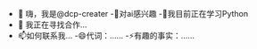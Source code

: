 - 👋 嗨，我是@dcp-creater
-👀对ai感兴趣
-🌱我目前正在学习Python
- 💞️ 我正在寻找合作...
- 📫如何联系我...
-😄代词：......
-⚡有趣的事实：......

<!---
dcp-creater/dcp-creater 是一个✨特殊✨存储库，因为它的“README.md”（此文件）出现在您的 GitHub 个人资料上。
您点击可以“预览”链接查看您的更改。
--->
